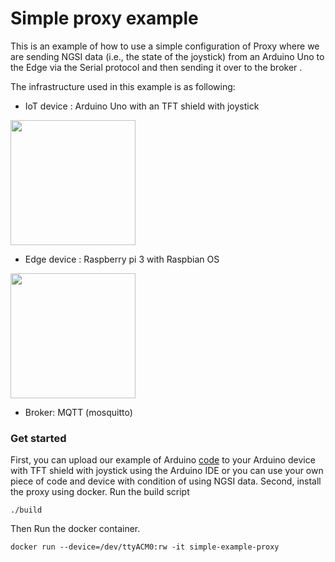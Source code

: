 # Simple proxy example

This is an example of how to use a simple configuration of Proxy where we are sending NGSI data (i.e., the state of the joystick) from an Arduino Uno to the Edge  via the Serial protocol and then sending it over to the broker .

The infrastructure used in this example is as following: 
- IoT device : Arduino Uno with an TFT shield with joystick


<img src=https://user-images.githubusercontent.com/47181226/134436124-395e29a7-dd3a-4503-a9ec-1a9c372b6c6a.png width=200 length=200>

- Edge device : Raspberry pi 3 with Raspbian OS

<img src=https://user-images.githubusercontent.com/47181226/134436426-b6a3a015-7f1b-4ac9-baf3-ca26b4faebca.png width=200 length=200>

- Broker: MQTT (mosquitto)
### Get started
First, you can upload our example of Arduino [code](https://github.com/Smart-IoT-Systems/FaaS4IoT/blob/main/proxy/examples/Simple/arduino_joystick.ino) to your Arduino device with TFT shield with joystick using the Arduino IDE or you can use your own piece of code and device with condition of using NGSI data.
Second, install the proxy using docker. Run the build script 
  
    ./build
Then Run the docker container.
  
    docker run --device=/dev/ttyACM0:rw -it simple-example-proxy
